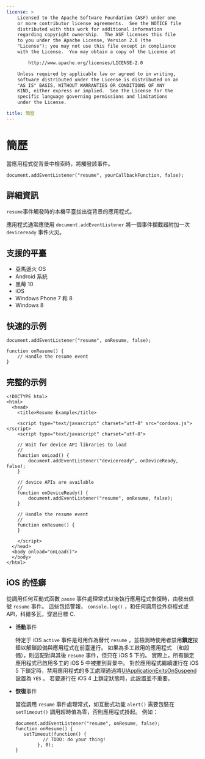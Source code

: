 ```yaml
---
license: >
    Licensed to the Apache Software Foundation (ASF) under one
    or more contributor license agreements.  See the NOTICE file
    distributed with this work for additional information
    regarding copyright ownership.  The ASF licenses this file
    to you under the Apache License, Version 2.0 (the
    "License"); you may not use this file except in compliance
    with the License.  You may obtain a copy of the License at

        http://www.apache.org/licenses/LICENSE-2.0

    Unless required by applicable law or agreed to in writing,
    software distributed under the License is distributed on an
    "AS IS" BASIS, WITHOUT WARRANTIES OR CONDITIONS OF ANY
    KIND, either express or implied.  See the License for the
    specific language governing permissions and limitations
    under the License.

title: 簡歷
---
```


# 簡歷

當應用程式從背景中檢索時，將觸發該事件。

    document.addEventListener("resume", yourCallbackFunction, false);
    

## 詳細資訊

`resume`事件觸發時的本機平臺拔出從背景的應用程式。

應用程式通常應使用 `document.addEventListener` 將一個事件攔截器附加一次 `deviceready` 事件火災。

## 支援的平臺

*   亞馬遜火 OS
*   Android 系統
*   黑莓 10
*   iOS
*   Windows Phone 7 和 8
*   Windows 8

## 快速的示例

    document.addEventListener("resume", onResume, false);
    
    function onResume() {
        // Handle the resume event
    }
    

## 完整的示例

    <!DOCTYPE html>
    <html>
      <head>
        <title>Resume Example</title>
    
        <script type="text/javascript" charset="utf-8" src="cordova.js"></script>
        <script type="text/javascript" charset="utf-8">
    
        // Wait for device API libraries to load
        //
        function onLoad() {
            document.addEventListener("deviceready", onDeviceReady, false);
        }
    
        // device APIs are available
        //
        function onDeviceReady() {
            document.addEventListener("resume", onResume, false);
        }
    
        // Handle the resume event
        //
        function onResume() {
        }
    
        </script>
      </head>
      <body onload="onLoad()">
      </body>
    </html>
    

## iOS 的怪癖

從調用任何互動式函數 `pause` 事件處理常式以後執行應用程式恢復時，由發出信號 `resume` 事件。 這些包括警報， `console.log()` ，和任何調用從外掛程式或 API，科爾多瓦，穿過目標 C.

*   **活動**事件
    
    特定于 iOS `active` 事件是可用作為替代 `resume` ，並檢測時使用者禁用**鎖定**按鈕以解鎖設備與應用程式在前臺運行。 如果為多工啟用的應用程式 （和設備），則這配對與其後 `resume` 事件，但只在 iOS 5 下的。 實際上，所有鎖定應用程式已啟用多工的 iOS 5 中被推到背景中。 對於應用程式繼續運行在 iOS 5 下鎖定時，禁用應用程式的多工處理通過將[UIApplicationExitsOnSuspend][1]設置為 `YES` 。 若要運行在 iOS 4 上鎖定狀態時，此設置並不重要。

*   **恢復**事件
    
    當從調用 `resume` 事件處理常式，如互動式功能 `alert()` 需要包裝在 `setTimeout()` 調用超時值為零，否則應用程式掛起。 例如：
    
        document.addEventListener("resume", onResume, false);
        function onResume() {
           setTimeout(function() {
                  // TODO: do your thing!
                }, 0);
        }
        

 [1]: http://developer.apple.com/library/ios/#documentation/general/Reference/InfoPlistKeyReference/Articles/iPhoneOSKeys.html